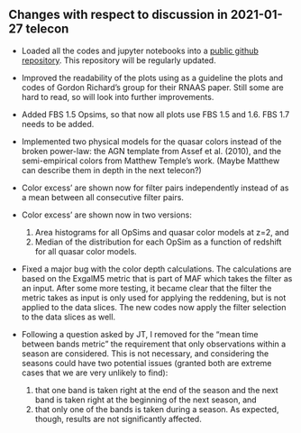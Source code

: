Changes with respect to discussion in 2021-01-27 telecon
--------------------------------------------------------

* Loaded all the codes and jupyter notebooks into a [public github repository](https://github.com/rjassef/AGN_Photoz_LSST_OpSim). This repository will be regularly updated.  

* Improved the readability of the plots using as a guideline the plots and codes of Gordon Richard’s group for their RNAAS paper. Still some are hard to read, so will look into further improvements.

* Added FBS 1.5 Opsims, so that now all plots use FBS 1.5 and 1.6. FBS 1.7 needs to be added.  

* Implemented two physical models for the quasar colors instead of the broken power-law: the AGN template from Assef et al. (2010), and the semi-empirical colors from Matthew Temple’s work. (Maybe Matthew can describe them in depth in the next telecon?)

* Color excess’ are shown now for filter pairs independently instead of as a mean between all consecutive filter pairs.

* Color excess’ are shown now in two versions:
  1. Area histograms for all OpSims and quasar color models at z=2, and
  2. Median of the distribution for each OpSim as a function of redshift for all quasar color models.

* Fixed a major bug with the color depth calculations. The calculations are based on the ExgalM5 metric that is part of MAF which takes the filter as an input. After some more testing, it became clear that the filter the metric takes as input is only used for applying the reddening, but is not applied to the data slices. The new codes now apply the filter selection to the data slices as well.

* Following a question asked by JT, I removed for the “mean time between bands metric” the requirement that only observations within a season are considered. This is not necessary, and considering the seasons could have two potential issues (granted both are extreme cases that we are very unlikely to find):
  1. that one band is taken right at the end of the season and the next band is taken right at the beginning of the next season, and
  2. that only one of the bands is taken during a season.
As expected, though, results are not significantly affected.
